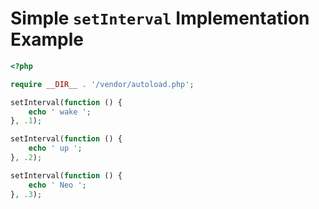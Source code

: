 # Simple `setInterval` Implementation Example

```php
<?php

require __DIR__ . '/vendor/autoload.php';

setInterval(function () {
    echo ' wake ';
}, .1);

setInterval(function () {
    echo ' up ';
}, .2);

setInterval(function () {
    echo ' Neo ';
}, .3);
```